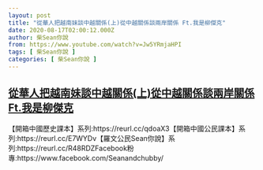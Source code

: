 ```yaml
---
layout: post
title: "從華人把越南妹談中越關係(上)從中越關係談兩岸關係 Ft.我是柳傑克"
date: 2020-08-17T02:00:12.000Z
author: 柴Sean你說
from: https://www.youtube.com/watch?v=Jw5YRmjaHPI
tags: [ 柴Sean你說 ]
categories: [ 柴Sean你說 ]
---
```

<!--1597629612000-->
[從華人把越南妹談中越關係(上)從中越關係談兩岸關係 Ft.我是柳傑克](https://www.youtube.com/watch?v=Jw5YRmjaHPI)
------

<div>
【開箱中國歷史課本】系列:https://reurl.cc/qdoaX3【開箱中國公民課本】系列:https://reurl.cc/E7WYDv【羅文公民Sean你說】系列:https://reurl.cc/R48RDZFacebook粉專:https://www.facebook.com/Seanandchubby/
</div>
